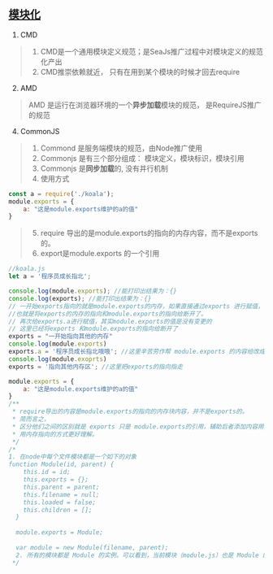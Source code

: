 ## [模块化](https://mp.weixin.qq.com/s?__biz=MzUxNzk1MjQ0Ng==&mid=2247487495&idx=1&sn=ce013f9f48a9df73ce5aeb8ef208c82a&chksm=f99116d6cee69fc075aa060821786add29e588dff709553cffec79e1a71d3df5a5a0bd77c193&scene=178&cur_album_id=1588022366641635329#rd)
1. CMD
> 1. CMD是一个通用模块定义规范；是SeaJs推广过程中对模块定义的规范化产出
> 2. CMD推崇依赖就近， 只有在用到某个模块的时候才回去require
2. AMD
> AMD 是运行在浏览器环境的一个**异步加载**模块的规范， 是RequireJS推广的规范
4. CommonJS
> 1. Commond 是服务端模块的规范，由Node推广使用
> 2. Commonjs 是有三个部分组成： 模块定义，模块标识，模块引用
> 3. Commonjs 是**同步加载**的, 没有并行机制
> 4. 使用方式
```javascript
const a = require('./koala');
module.exports = {
    a: "这是module.exports维护的a的值"
}
```
> 5. require 导出的是module.exports的指向的内存内容，而不是exports的。 
> 6. export是module.exports 的一个引用
```javascript
//koala.js
let a = '程序员成长指北';

console.log(module.exports); //能打印出结果为：{}
console.log(exports); //能打印出结果为：{}
// 一开始exports指向的就是module.exports的内存，如果直接通过exports 进行赋值，
//也就是将exports的内存的指向和module.exports的指向给断开了。
// 再次给exports.a进行赋值，其实module.exports的值是没有变更的
// 这里已经将exports 和module.exports的指向给断开了
exports = "一开始指向其他的内存"
console.log(module.exports)
exports.a = '程序员成长指北哦哦'; //这里辛苦劳作帮 module.exports 的内容给改成 {a : '程序员成长指北哦哦'}
console.log(module.exoprts)
exports = '指向其他内存区'; //这里把exports的指向指走

module.exports = {
    a: "这是module.exports维护的a的值"
}
/**
 * require导出的内容是module.exports的指向的内存块内容，并不是exports的。
 * 简而言之，
 * 区分他们之间的区别就是 exports 只是 module.exports的引用，辅助后者添加内容用的。
 * 用内存指向的方式更好理解。
 */
/*
1. 在node中每个文件模块都是一个如下的对象
function Module(id, parent) {
    this.id = id;
    this.exports = {};
    this.parent = parent;
    this.filename = null;
    this.loaded = false;
    this.children = [];
  }
  
  module.exports = Module;
  
  var module = new Module(filename, parent);
  2. 所有的模块都是 Module 的实例。可以看到，当前模块（module.js）也是 Module 的一个实例
 */
```